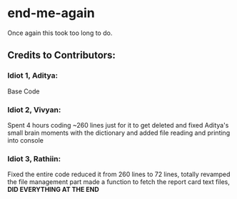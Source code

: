 # end-me-again

Once again this took too long to do.

## Credits to Contributors:

### Idiot 1, **Aditya**: 

Base Code

### Idiot 2, **Vivyan**:

 Spent 4 hours coding ~260 lines just for it to get deleted and fixed Aditya's small brain moments with the dictionary and added file reading and printing into console

### Idiot 3, **Rathiin**:

Fixed the entire code reduced it from 260 lines to 72 lines, totally revamped the file management part made a function to fetch the report card text files, ****DID EVERYTHING AT THE END****

